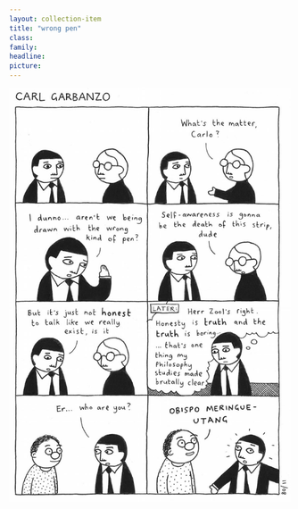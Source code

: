 ```yaml
---
layout: collection-item
title: "wrong pen"
class:	
family:
headline:
picture:
---
```


![wrong pen](/assets/img/garbanzo/2008/wrong-pen-900w.jpg)
